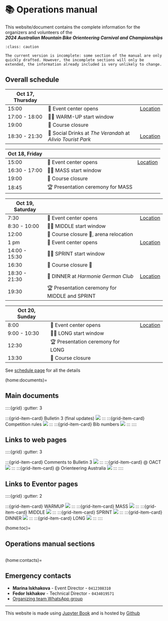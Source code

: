 # 📚 Operations manual

This website/document contains the complete information for the organizers and volunteers of the  
***2024 Australian Mountain Bike Orienteering Carnival and Championships***

```{admonition} Preliminary version
:class: caution

The current version is incomplete: some section of the manual are only quickly drafted. However, the incomplete sections will only be extended, the information already included is very unlikely to change.
```

## Overall schedule

| **Oct 17, Thursday** | | |
|--|--|--|
| 15:00 | 🎪 Event center opens | [Location](https://maps.app.goo.gl/RkufTrcQbvMn9bMF6) |
| 17:00 - 18:00 | 🚴‍♀️ WARM-UP start window | |
| 19:00 | 🏁 Course closure | |
| 18:30 - 21:30 | 🍷 Social Drinks at *The Verandah* at *Alivio Tourist Park* | [Location](https://maps.app.goo.gl/Wte5veujM1qiDF4T9) |

| **Oct 18, Friday** | | |
|--|--|--|
| 15:00 | 🎪 Event center opens | [Location](https://maps.app.goo.gl/caWZitWLByRsVxT79) |
| 16:30 - 17:00 | 🚴‍♀️ MASS start window | |
| 19:00 | 🏁 Course closure | |
| 18:45 | 🏆 Presentation ceremony for MASS | |

| **Oct 19, Saturday** | | |
|--|--|--|
| 7:30 | 🎪 Event center opens | [Location](https://maps.app.goo.gl/2cXzt4ywia9G6Hj77) |
| 8:30 - 10:00 | 🚴‍♀️ MIDDLE start window | |
| 12:00 | 🏁 Course closure 🏁, arena relocation | |
| 1 pm | 🎪 Event center opens | [Location](https://maps.app.goo.gl/PX7dE2mznda9W7Q49) |
| 14:00 - 15:30 | 🚴‍♀️ SPRINT start window | |
| 16:30 | 🏁 Course closure 🏁 | |
| 18:30 - 21:30 | 🍷 DINNER at *Harmonie German Club* | [Location](https://maps.app.goo.gl/RzJVPCCobYroMax18) |
| 19:30 | 🏆 Presentation ceremony for MIDDLE and SPRINT | |

| **Oct 20, Sunday** | | |
|--|--|--|
| 8:00 | 🎪 Event center opens | [Location](https://maps.app.goo.gl/UvWwtsQ32WtoRC1T6) |
| 9:00 - 10:30 | 🚴‍♀️ LONG start window | |
| 12:30 | 🏆 Presentation ceremony for LONG | |
| 13:30 | 🏁 Course closure | |

See [schedule page](01.schedule.md) for all the details


(home:documents)=
## Main documents

::::{grid}
:gutter: 3

:::{grid-item-card} Bulletin 3 (final updates)
<a href="_static/pdf/bulletin3prime.pdf"><img src="_static/pdf/bulletin3prime_front.png"></a>
:::
:::{grid-item-card} Competition rules
<a href="_static/pdf/209-2024MountainBikeOrienteeringCompetitionRules-OperationsGuideEd6.pdf"><img src="_static/pdf/209-2024MountainBikeOrienteeringCompetitionRules-OperationsGuideEd6_front.png"></a>
:::
:::{grid-item-card} Bib numbers
<a href="_static/lists/bibs.pdf"><img src="_static/lists/bibs_front.png"></a>
:::
::::

## Links to web pages

::::{grid}
:gutter: 3

:::{grid-item-card} Comments to Bulletin 3
<a href="https://docs.google.com/document/d/1wwht_mry4evapyWD3GVPYX5D3rnNsPMb9IQBj2Z0tBk/edit?usp=sharing"><img src="_static/pdf/bulletin3_online.png"></a>
:::
:::{grid-item-card} @ OACT
<a href="https://act.orienteering.asn.au/event-series/mountain-bike-orienteering/2024-australian-mtbo-championships/" target=_blank><img src="_static/pdf/oact_web.png"></a>
:::
:::{grid-item-card} @ Orienteering Australia
<a href="https://ausmtbochamps2024.orienteering.asn.au/" target=_blank><img src="_static/pdf/orienteering_aus_web.png"></a>
:::
::::

## Links to Eventor pages

::::{grid}
:gutter: 2

:::{grid-item-card} WARMUP
<a href="https://eventor.orienteering.asn.au/Events/Show/19686" target=_blank><img src="_static/pdf/eventor.png"></a>
:::
:::{grid-item-card} MASS
<a href="https://eventor.orienteering.asn.au/Events/Show/19100" target=_blank><img src="_static/pdf/eventor.png"></a>
:::
:::{grid-item-card} MIDDLE
<a href="https://eventor.orienteering.asn.au/Events/Show/19101" target=_blank><img src="_static/pdf/eventor.png"></a>
:::
:::{grid-item-card} SPRINT
<a href="https://eventor.orienteering.asn.au/Events/Show/19102" target=_blank><img src="_static/pdf/eventor.png"></a>
:::
:::{grid-item-card} DINNER
<a href="https://eventor.orienteering.asn.au/Events/Show/19687" target=_blank><img src="_static/pdf/eventor.png"></a>
:::
:::{grid-item-card} LONG
<a href="https://eventor.orienteering.asn.au/Events/Show/19103" target=_blank><img src="_static/pdf/eventor.png"></a>
:::
::::


(home:toc)=
## Operations manual sections

```{tableofcontents}
```

(home:contacts)=
## Emergency contacts

- **Marina Iskhakova** - Event Director - `0412308310`
- **Fedor Iskhakov** - Technical Director - `0434019571`
- [Organizing team WhatsApp group](https://chat.whatsapp.com/FrbzM8oWHClJEl05EylQBj)

---

This website is made using [Jupyter Book](https://jupyterbook.org/en/stable/intro.html) and is hosted by [Github](https://github.com/fediskhakov/mtbo2024champ)

